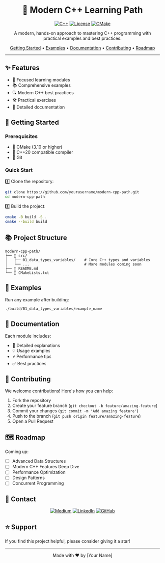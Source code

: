 <div align="center">

# 🚀 Modern C++ Learning Path

[![C++](https://img.shields.io/badge/C%2B%2B-20-blue.svg)](https://en.cppreference.com/w/cpp/20)
[![License](https://img.shields.io/badge/license-MIT-green.svg)](LICENSE)
[![CMake](https://img.shields.io/badge/CMake-3.10%2B-blue)](CMakeLists.txt)

A modern, hands-on approach to mastering C++ programming with practical examples and best practices.

[Getting Started](#-getting-started) •
[Examples](#-examples) •
[Documentation](#-documentation) •
[Contributing](#-contributing) •
[Roadmap](#-roadmap)

</div>

---

## ✨ Features

- 🎯 Focused learning modules
- 📚 Comprehensive examples
- 🔍 Modern C++ best practices
- 🛠️ Practical exercises
- 📝 Detailed documentation

## 🚦 Getting Started

### Prerequisites

- 📌 CMake (3.10 or higher)
- 📌 C++20 compatible compiler
- 📌 Git

### Quick Start

1️⃣ Clone the repository:
```bash
git clone https://github.com/yourusername/modern-cpp-path.git
cd modern-cpp-path
```

2️⃣ Build the project:
```bash
cmake -B build -S .
cmake --build build
```

## 📚 Project Structure

```
modern-cpp-path/
├── 📁 src/
│   ├── 01_data_types_variables/    # Core C++ types and variables
│   └── ...                         # More modules coming soon
├── 📝 README.md
└── 📄 CMakeLists.txt
```

## 🎯 Examples

Run any example after building:

```bash
./build/01_data_types_variables/example_name
```

## 📖 Documentation

Each module includes:

- 📑 Detailed explanations
- 💡 Usage examples
- ⚡ Performance tips
- ✅ Best practices

## 🤝 Contributing

We welcome contributions! Here's how you can help:

1. Fork the repository
2. Create your feature branch (`git checkout -b feature/amazing-feature`)
3. Commit your changes (`git commit -m 'Add amazing feature'`)
4. Push to the branch (`git push origin feature/amazing-feature`)
5. Open a Pull Request

## 🗺️ Roadmap

Coming up:

- [ ] Advanced Data Structures
- [ ] Modern C++ Features Deep Dive
- [ ] Performance Optimization
- [ ] Design Patterns
- [ ] Concurrent Programming

## 📮 Contact

<div align="center">

[![Medium](https://img.shields.io/badge/Medium-12100E?style=for-the-badge&logo=medium&logoColor=white)](https://medium.com/@cristianleo120)
[![LinkedIn](https://img.shields.io/badge/linkedin-%230077B5.svg?style=for-the-badge&logo=linkedin&logoColor=white)](https://linkedin.com/in/cristian-leo)
[![GitHub](https://img.shields.io/badge/github-%23121011.svg?style=for-the-badge&logo=github&logoColor=white)](https://github.com/cristianleoo)

</div>

## ⭐ Support

If you find this project helpful, please consider giving it a star!

<div align="center">

---

Made with ❤️ by [Your Name]

</div>